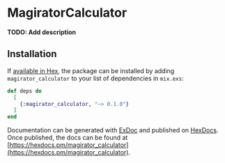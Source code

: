 # MagiratorCalculator

**TODO: Add description**

## Installation

If [available in Hex](https://hex.pm/docs/publish), the package can be installed
by adding `magirator_calculator` to your list of dependencies in `mix.exs`:

```elixir
def deps do
  [
    {:magirator_calculator, "~> 0.1.0"}
  ]
end
```

Documentation can be generated with [ExDoc](https://github.com/elixir-lang/ex_doc)
and published on [HexDocs](https://hexdocs.pm). Once published, the docs can
be found at [https://hexdocs.pm/magirator_calculator](https://hexdocs.pm/magirator_calculator).

